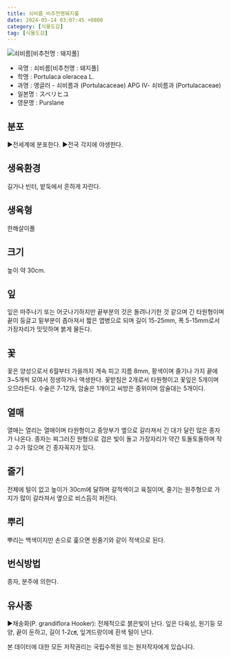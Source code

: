 ```yaml
---
title: 쇠비름_비추천명돼지풀
date: 2024-05-14 03:07:45 +0800
category: [식물도감]
tag: [식물도감]
---
```




![쇠비름[비추천명 : 돼지풀]](/fileUpload/plants/basic/Portulacaceae/Portulaca/13297/13297_1_th2.jpg)
- 국명 : 쇠비름[비추천명 : 돼지풀]
- 학명 : Portulaca oleracea L.
- 과명 : 앵글러 - 쇠비름과 (Portulacaceae) APG Ⅳ- 쇠비름과 (Portulacaceae)
- 일본명 : スベリヒユ
- 영문명 : Purslane


## 분포
▶전세계에 분포한다.▶전국 각지에 야생한다.
## 생육환경
길가나 빈터, 밭둑에서 흔하게 자란다.
## 생육형
한해살이풀 
## 크기
높이 약 30cm.
## 잎
잎은 마주나기 또는 어긋나기하지만 끝부분의 것은 돌려나기한 것 같으며 긴 타원형이며 끝이 둥글고 밑부분이 좁아져서 짧은 엽병으로 되며 길이 15-25mm, 폭 5-15mm로서 가장자리가 밋밋하며 붉게 물든다.
## 꽃
꽃은 양성으로서 6월부터 가을까지 계속 피고 지름 8mm, 황색이며 줄기나 가지 끝에 3~5개씩 모여서 정생하거나 액생한다. 꽃받침은 2개로서 타원형이고 꽃잎은 5개이며 오므라든다. 수술은 7-12개, 암술은 1개이고 씨방은 중위이며 암술대는 5개이다.
## 열매
열매는 열리는 열매이며 타원형이고 중앙부가 옆으로 갈라져서 긴 대가 달린 많은 종자가 나온다. 종자는 찌그러진 원형으로 검은 빛이 돌고 가장자리가 약간 토돌토돌하며 작고 수가 많으며 긴 종자꼭지가 있다.
## 줄기
전체에 털이 없고 높이가 30cm에 달하며 갈적색이고 육질이며, 줄기는 원주형으로 가지가 많이 갈라져서 옆으로 비스듬히 퍼진다.
## 뿌리
뿌리는 백색이지만 손으로 훑으면 원줄기와 같이 적색으로 된다.
## 번식방법
종자, 분주에 의한다.
## 유사종
▶채송화(P. grandiflora Hooker): 전체적으로 붉은빛이 난다. 잎은 다육성, 원기둥 모양, 끝이 둔하고, 길이 1-2㎝, 잎겨드랑이에 흰색 털이 난다.






본 데이터에 대한 모든 저작권리는 국립수목원 또는 원저작자에게 있습니다.
